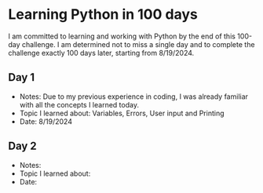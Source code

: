 # Learning Python in 100 days

I am committed to learning and working with Python by the end of this 100-day challenge. I am determined not to 
miss a single day and to complete the challenge exactly 100 days later, starting from 8/19/2024.

## Day 1

- Notes: Due to my previous experience in coding, I was already familiar with all the concepts I learned today.
- Topic I learned about: Variables, Errors, User input and Printing
- Date: 8/19/2024

## Day 2

- Notes:
- Topic I learned about:
- Date: 